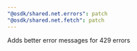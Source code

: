 ```yaml
---
"@osdk/shared.net.errors": patch
"@osdk/shared.net.fetch": patch
---
```


Adds better error messages for 429 errors
